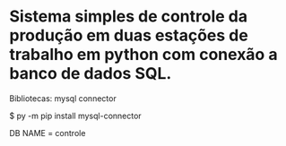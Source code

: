 # Sistema simples de controle da produção em duas estações de trabalho em python com conexão a banco de dados SQL.

Bibliotecas: mysql connector

$ py -m pip install mysql-connector

DB NAME = controle
